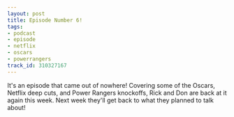 ```yaml
---
layout: post
title: Episode Number 6!
tags:
- podcast
- episode
- netflix
- oscars
- powerrangers
track_id: 310327167
---
```


It's an episode that came out of nowhere! Covering some of the Oscars, Netflix deep cuts, and Power Rangers knockoffs, Rick and Don are back at it again this week. Next week they'll get back to what they planned to talk about!
